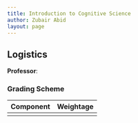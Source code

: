 ```yaml
---
title: Introduction to Cognitive Science
author: Zubair Abid
layout: page
---
```



## Logistics

**Professor**: 

### Grading Scheme

| Component | Weightage |
|-----------|-----------|
|           |           |

